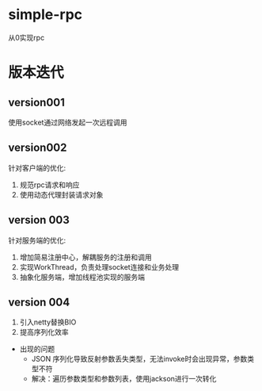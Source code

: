 # simple-rpc
从0实现rpc

# 版本迭代

## version001
使用socket通过网络发起一次远程调用

## version002
针对客户端的优化: 
1. 规范rpc请求和响应
2. 使用动态代理封装请求对象

## version 003
针对服务端的优化:
1. 增加简易注册中心，解耦服务的注册和调用
2. 实现WorkThread，负责处理socket连接和业务处理
3. 抽象化服务端，增加线程池实现的服务端

## version 004
1. 引入netty替换BIO
2. 提高序列化效率

- 出现的问题 
  - JSON 序列化导致反射参数丢失类型，无法invoke时会出现异常，参数类型不符
  - 解决：遍历参数类型和参数列表，使用jackson进行一次转化